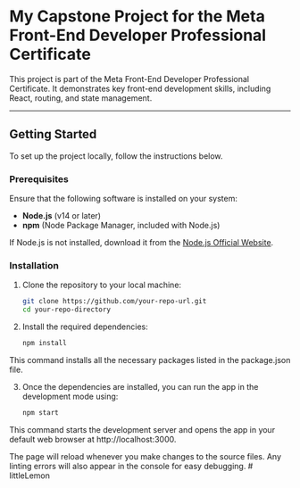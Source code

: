 # My Capstone Project for the Meta Front-End Developer Professional Certificate

This project is part of the Meta Front-End Developer Professional Certificate. It demonstrates key front-end development skills, including React, routing, and state management.

---

## Getting Started

To set up the project locally, follow the instructions below.

### Prerequisites

Ensure that the following software is installed on your system:

- **Node.js** (v14 or later)
- **npm** (Node Package Manager, included with Node.js)

If Node.js is not installed, download it from the [Node.js Official Website](https://nodejs.org).

### Installation

1. Clone the repository to your local machine:

   ```bash
   git clone https://github.com/your-repo-url.git
   cd your-repo-directory

2. Install the required dependencies:
   ```bash
   npm install

This command installs all the necessary packages listed in the package.json file.

3. Once the dependencies are installed, you can run the app in the development mode using:
   ```bash
   npm start
   
This command starts the development server and opens the app in your default web browser at http://localhost:3000.

The page will reload whenever you make changes to the source files. Any linting errors will also appear in the console for easy debugging.
#   l i t t l e L e m o n  
 